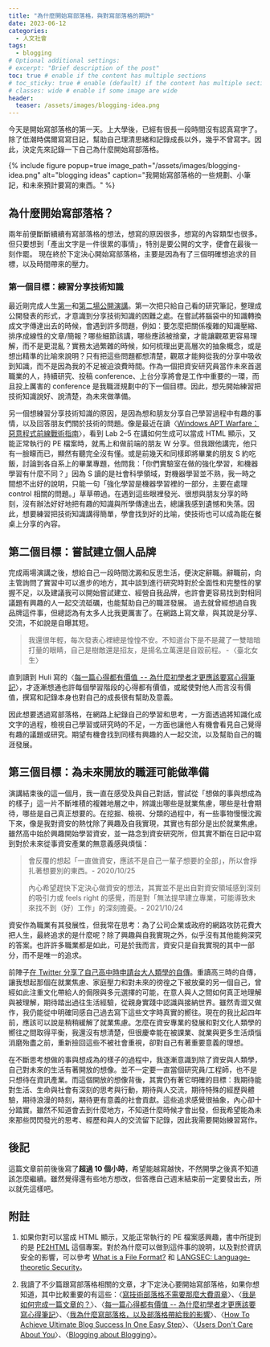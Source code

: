 ```yaml
---
title: "為什麼開始寫部落格，與對寫部落格的期許"
date: 2023-06-12
categories:
  - 人文社會
tags:
  - blogging
# Optional additional settings:
# excerpt: "Brief description of the post"
toc: true # enable if the content has multiple sections
# toc_sticky: true # enable (default) if the content has multiple sections
# classes: wide # enable if some image are wide
header:
  teaser: /assets/images/blogging-idea.png
---
```


今天是開始寫部落格的第一天。上大學後，已經有很長一段時間沒有認真寫字了。除了低潮時偶爾寫寫日記，幫助自己理清思緒和記錄成長以外，幾乎不曾寫字。因此，決定先來記錄一下自己為什麼開始寫部落格。

{% include figure popup=true
   image_path="/assets/images/blogging-idea.png"
   alt="blogging ideas"
   caption="我開始寫部落格的一些規劃、小筆記，和未來預計要寫的東西。"
%}

## 為什麼開始寫部落格？

兩年前便斷斷續續有寫部落格的想法，想寫的原因很多，想寫的內容類型也很多。但只要想到「產出文字是一件很累的事情」，特別是要公開的文字，便會在最後一刻作罷。 現在終於下定決心開始寫部落格，主要是因為有了三個明確想追求的目標，以及時間帶來的壓力。

### 第一個目標：練習分享技術知識

最近剛完成人生[第一](https://www.seccon.jp/2022/ep230211.html)和[第二場公開演講](https://cybersec.ithome.com.tw/2023/agenda)。第一次把只給自己看的研究筆記，整理成公開發表的形式，才意識到分享技術知識的困難之處。在嘗試將腦袋中的知識轉換成文字傳達出去的時候，會遇到許多問題，例如：要怎麼把關係複雜的知識壓縮、排序成線性的文章/簡報？哪些細節該講，哪些應該被捨棄，才能讓觀眾更容易理解，而不是更混亂？實務太過繁雜的時候，如何梳理出更高層次的抽象概念，或是想出精準的比喻來說明？只有把這些問題都想清楚，觀眾才能夠從我的分享中吸收到知識，而不是因為我的不足被迫浪費時間。作為一個把資安研究員當作未來首選職業的人，持續研究、投稿 conference、上台分享將會是工作中重要的一環，而且投上厲害的 conference 是我職涯規劃中的下一個目標。因此，想先開始練習把技術知識說好、說清楚，為未來做準備。

另一個想練習分享技術知識的原因，是因為想和朋友分享自己學習過程中有趣的事情，以及回答朋友們關於技術的問題。像是最近在讀〈[Windows APT Warfare：惡意程式前線戰術指南](https://www.tenlong.com.tw/products/9786263335448?list_name=lv)〉，看到 Lab 2–5 在講如何生成可以當成 HTML 顯示，又能正常執行的 PE 檔案時，就馬上和做前端的朋友 W 分享。但我跟他講完，他只有一臉矇而已，顯然有聽完全沒有懂。或是前幾天和同樣即將畢業的朋友 S 約吃飯，討論到各自系上的畢業專題，他問我：「你們實驗室在做的強化學習，和機器學習有什麼不同？」因為 S 讀的是社會科學領域，對機器學習並不熟，我一時之間想不出好的說明，只能一句「強化學習是機器學習裡的一部分，主要在處理 control 相關的問題。」草草帶過。在遇到這些眼裡發光、很想與朋友分享的時刻，沒有辦法好好地把有趣的知識與所學傳達出去，總讓我感到遺憾和失落。因此，想要練習把技術知識講得簡單，學會找到好的比喻，使技術也可以成為能在餐桌上分享的內容。

## 第二個目標：嘗試建立個人品牌

完成兩場演講之後，想給自己一段時間沈澱和反思生活，便決定辭職。辭職前，向主管詢問了實習中可以進步的地方，其中談到進行研究時對於全面性和完整性的掌握不足，以及建議我可以開始嘗試建立、經營自我品牌，也許會更容易找到對相同議題有興趣的人一起交流砥礪，也能幫助自己的職涯發展。
過去就曾經想過自我品牌這件事，但總認為有太多人比我更厲害了。在網路上寫文章，與其說是分享、交流，不如說是自曝其短。

> 我還很年輕，每次發表心裡總是惶惶不安。不知道台下是不是藏了一雙暗暗打量的眼睛，自己是樹敵還是招友，是揚名立萬還是自毀前程。 - 〈臺北女生〉

直到讀到 Huli 寫的〈[每一篇心得都有價值  - - 為什麼初學者才更應該要寫心得筆記](https://hulitw.medium.com/why-blogging-ab77fd8c6ffa)〉，才逐漸想通也許每個學習階段的心得都有價值，或縱使對他人而言沒有價值，撰寫和記錄本身也對自己的成長很有幫助及意義。

因此想要透過寫部落格，在網路上紀錄自己的學習和思考，一方面透過將知識化成文字的過程，檢視自己學習或研究時的不足，一方面也讓他人有機會看見自己覺得有趣的議題或研究。期望有機會找到同樣有興趣的人一起交流，以及幫助自己的職涯發展。

## 第三個目標：為未來開放的職涯可能做準備

演講結束後的這一個月，我一直在感受及與自己對話，嘗試從「想做的事與想成為的樣子」這一片不斷堆積的複雜地層之中，辨識出哪些是就業焦慮，哪些是社會期待，哪些是自己真正想要的。在挖掘、檢視、分類的過程中，有一些事物慢慢沈澱下來，像是我對資安的熱忱除了興趣及自我實現，其實也有部分是出於就業焦慮。雖然高中始於興趣開始學習資安，並一路念到資安研究所，但其實不斷在日記中寫到對於未來從事資安產業的無意義感與煩惱：

> 會反覆的想起「一直做資安，應該不是自己一輩子想要的全部」，所以會掙扎著想要別的東西。- 2020/10/25
>
> 內心希望趕快下定決心做資安的想法，其實並不是出自對資安領域感到深刻的吸引力或 feels right 的感覺，而是對「無法提早建立專業，可能導致未來找不到（好）工作」的深刻擔憂。- 2021/10/24

資安作為職業有其發展性，但我常在思考：為了公司企業或政府的網路攻防花費大把人生，最終追求的是什麼呢？除了興趣與自我實現之外，似乎沒有其他能夠深究的答案。也許許多職業都是如此，可是於我而言，資安只是自我實現的其中一部分，而不是唯一的追求。

前陣子[在 Twitter 分享了自己高中時申請台大人類學的自傳](https://x.com/ice1187/status/1654373490357833729)。重讀高三時的自傳，讓我想起那個在就業焦慮、家庭壓力和對未來的徬徨之下被放棄的另一個自己，曾經如此注重文化帶給人的侷限與多元選擇的可能，在意人與人之間如何真正地理解與被理解，期待踏出過往生活經驗，從親身實踐中認識與接納世界。雖然青澀又做作，我仍能從中明確同感自己過去寫下這些文字時真實的嚮往。現在的我比起四年前，應該可以說是稍稍緩解了就業焦慮。怎麼在資安專業的發展和對文化人類學的嚮往之間取得平衡，我還沒有想清楚，但很慶幸能在被課業、就業與更多生活煩惱消磨殆盡之前，重新撿回這些不被社會重視，卻對自己有著重要意義的理想。

在不斷思考想做的事與想成為的樣子的過程中，我逐漸意識到除了資安與人類學，自己對未來的生活有著開放的想像。並不一定要一直當個研究員/工程師，也不是只想待在資訊產業。而這個開放的想像背後，其實仍有著它明確的目標：我期待能對生活、生命與社會有深刻的思考與行動，期待與人交流，期待特殊的經歷與體驗，期待浪漫的時刻，期待更有意義的社會貢獻。這些追求感覺很抽象，內心卻十分踏實。雖然不知道會去到什麼地方，不知道什麼時候才會出發，但我希望能為未來那些閃閃發光的思考、經歷和與人的交流留下記錄，因此我需要開始練習寫作。

## 後記

這篇文章前前後後寫了**超過 10 個小時**，希望能越寫越快，不然開學之後真不知道該怎麼繼續。雖然覺得還有些地方想改，但答應自己週末結束前一定要發出去，所以就先這樣吧。

## 附註

1. 如果你對可以當成 HTML 顯示，又能正常執行的 PE 檔案感興趣，書中所提到的是 [PE2HTML](https://github.com/OsandaMalith/PE2HTML) 這個專案。對於為什麼可以做到這件事的說明，以及對於資訊安全的影響，可以參考 [What is a File Format?](https://www.youtube.com/watch?v=VVdmmN0su6E) 和 [LANGSEC: Language-theoretic Security](https://langsec.org/)。

2. 我讀了不少篇跟寫部落格相關的文章，才下定決心要開始寫部落格，如果你想知道，其中比較重要的有這些：〈[寫技術部落格不需要那麼大費周章](https://hulitw.medium.com/tech-blog-coderbridge-to-the-rescue-2ba5b52d8bcd)〉、〈[我是如何完成一篇文章的？](https://hulitw.medium.com/how-do-i-write-965328ae91fe)〉、〈[每一篇心得都有價值 -- 為什麼初學者才更應該要寫心得筆記](https://hulitw.medium.com/why-blogging-ab77fd8c6ffa)〉、〈[我為什麼寫部落格，以及部落格帶給我的影響](https://hulitw.medium.com/blog-e7a23a74ae2b)〉、〈[How To Achieve Ultimate Blog Success In One Easy Step](https://blog.codinghorror.com/how-to-achieve-ultimate-blog-success-in-one-easy-step/)〉、〈[Users Don't Care About You](https://blog.codinghorror.com/users-dont-care-about-you/)〉、〈[Blogging about Blogging](https://blog.codinghorror.com/blogging-about-blogging/)〉。
